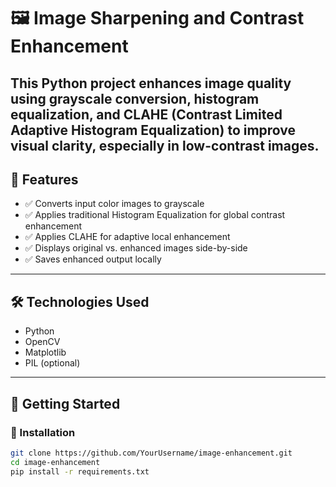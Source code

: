 # 🖼️ Image Sharpening and Contrast Enhancement

This Python project enhances image quality using grayscale conversion, histogram equalization, and CLAHE (Contrast Limited Adaptive Histogram Equalization) to improve visual clarity, especially in low-contrast images.
---
## 📌 Features

- ✅ Converts input color images to grayscale
- ✅ Applies traditional Histogram Equalization for global contrast enhancement
- ✅ Applies CLAHE for adaptive local enhancement
- ✅ Displays original vs. enhanced images side-by-side
- ✅ Saves enhanced output locally
---
## 🛠️ Technologies Used

- Python
- OpenCV
- Matplotlib
- PIL (optional)
---
## 🚀 Getting Started

### 🔧 Installation

```bash
git clone https://github.com/YourUsername/image-enhancement.git
cd image-enhancement
pip install -r requirements.txt
